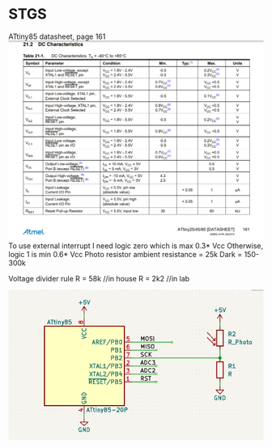 # STGS
ATtiny85 datasheet, page 161
![Alt text](Images/dc.PNG)
To use external interrupt I need logic zero which is max 0.3* Vcc
Otherwise, logic 1 is min 0.6* Vcc
Photo resistor ambient resistance = 25k
Dark = 150-300k


Voltage divider rule 
R = 58k //in house 
R = 2k2 //in lab 

![Alt text](Images/INT0.PNG)
